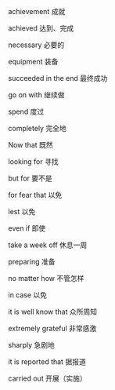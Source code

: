 achievement 成就

achieved 达到、完成

necessary 必要的

equipment 装备 

succeeded in the end 最终成功

go on with 继续做

spend 度过

completely 完全地

Now that 既然

looking for 寻找

but for 要不是

for fear that 以免

lest 以免

even if 即使

take a week off 休息一周

preparing 准备

no matter how  不管怎样

in case 以免

it is well know that  众所周知

extremely grateful 非常感激

sharply 急剧地

it is reported that  据报道

carried out 开展（实施）